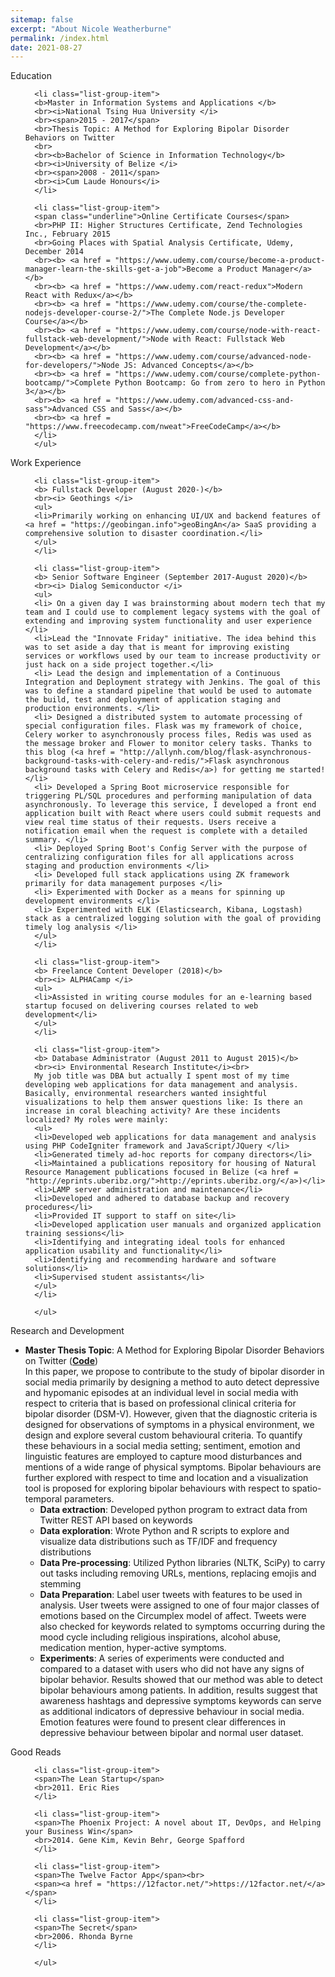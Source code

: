 ```yaml
---
sitemap: false
excerpt: "About Nicole Weatherburne"
permalink: /index.html
date: 2021-08-27
---
```


<!--<link rel="stylesheet" href="assets/css/boostrap.min.css">
<script src="https://ajax.googleapis.com/ajax/libs/jquery/1.12.4/jquery.min.js"></script>
<script src="http://maxcdn.bootstrapcdn.com/bootstrap/3.3.6/js/bootstrap.min.js"></script>-->

<div class="panel panel-primary">
      <div class="panel-heading">Education</div>
      <ul class="list-group">

      <li class="list-group-item">
      <b>Master in Information Systems and Applications </b>
      <br><i>National Tsing Hua University </i>
      <br><span>2015 - 2017</span>
      <br>Thesis Topic: A Method for Exploring Bipolar Disorder Behaviors on Twitter
      <br>
      <br><b>Bachelor of Science in Information Technology</b>
      <br><i>University of Belize </i>
      <br><span>2008 - 2011</span>
      <br><i>Cum Laude Honours</i>
      </li>

      <li class="list-group-item">
      <span class="underline">Online Certificate Courses</span>
      <br>PHP II: Higher Structures Certificate, Zend Technologies Inc., February 2015
      <br>Going Places with Spatial Analysis Certificate, Udemy, December 2014
      <br><b> <a href = "https://www.udemy.com/course/become-a-product-manager-learn-the-skills-get-a-job">Become a Product Manager</a></b>
      <br><b> <a href = "https://www.udemy.com/react-redux">Modern React with Redux</a></b>
      <br><b> <a href = "https://www.udemy.com/course/the-complete-nodejs-developer-course-2/">The Complete Node.js Developer Course</a></b>
      <br><b> <a href = "https://www.udemy.com/course/node-with-react-fullstack-web-development/">Node with React: Fullstack Web Development</a></b>
      <br><b> <a href = "https://www.udemy.com/course/advanced-node-for-developers/">Node JS: Advanced Concepts</a></b>
      <br><b> <a href = "https://www.udemy.com/course/complete-python-bootcamp/">Complete Python Bootcamp: Go from zero to hero in Python 3</a></b>
      <br><b> <a href = "https://www.udemy.com/advanced-css-and-sass">Advanced CSS and Sass</a></b>
      <br><b> <a href = "https://www.freecodecamp.com/nweat">FreeCodeCamp</a></b>
      </li>
      </ul>

</div>

<div class="panel panel-primary">
      <div class="panel-heading">Work Experience</div>
      <ul class="list-group">
      
      <li class="list-group-item">
      <b> Fullstack Developer (August 2020-)</b>
      <br><i> Geothings </i>
      <ul>
      <li>Primarily working on enhancing UI/UX and backend features of <a href = "https://geobingan.info">geoBingAn</a> SaaS providing a comprehensive solution to disaster coordination.</li>
      </ul>
      </li>

      <li class="list-group-item">
      <b> Senior Software Engineer (September 2017-August 2020)</b>
      <br><i> Dialog Semiconductor </i>
      <ul>
      <li> On a given day I was brainstorming about modern tech that my team and I could use to complement legacy systems with the goal of extending and improving system functionality and user experience </li>
      <li>Lead the "Innovate Friday" initiative. The idea behind this was to set aside a day that is meant for improving existing services or workflows used by our team to increase productivity or just hack on a side project together.</li>
      <li> Lead the design and implementation of a Continuous Integration and Deployment strategy with Jenkins. The goal of this was to define a standard pipeline that would be used to automate the build, test and deployment of application staging and production environments. </li>
      <li> Designed a distributed system to automate processing of special configuration files. Flask was my framework of choice, Celery worker to asynchronously process files, Redis was used as the message broker and Flower to monitor celery tasks. Thanks to this blog (<a href = "http://allynh.com/blog/flask-asynchronous-background-tasks-with-celery-and-redis/">Flask asynchronous background tasks with Celery and Redis</a>) for getting me started! </li>
      <li> Developed a Spring Boot microservice responsible for triggering PL/SQL procedures and performing manipulation of data asynchronously. To leverage this service, I developed a front end application built with React where users could submit requests and view real time status of their requests. Users receive a notification email when the request is complete with a detailed summary. </li>
      <li> Deployed Spring Boot's Config Server with the purpose of centralizing configuration files for all applications across staging and production environments </li>
      <li> Developed full stack applications using ZK framework primarily for data management purposes </li>
      <li> Experimented with Docker as a means for spinning up development environments </li>
      <li> Experimented with ELK (Elasticsearch, Kibana, Logstash) stack as a centralized logging solution with the goal of providing timely log analysis </li>
      </ul>
      </li>

      <li class="list-group-item">
      <b> Freelance Content Developer (2018)</b>
      <br><i> ALPHACamp </i>
      <ul>
      <li>Assisted in writing course modules for an e-learning based startup focused on delivering courses related to web development</li>
      </ul>
      </li>

      <li class="list-group-item">
      <b> Database Administrator (August 2011 to August 2015)</b>
      <br><i> Environmental Research Institute</i><br>
      My job title was DBA but actually I spent most of my time developing web applications for data management and analysis. Basically, environmental researchers wanted insightful visualizations to help them answer questions like: Is there an increase in coral bleaching activity? Are these incidents localized? My roles were mainly:
      <ul>
      <li>Developed web applications for data management and analysis using PHP CodeIgniter framework and JavaScript/JQuery </li>
      <li>Generated timely ad-hoc reports for company directors</li>
      <li>Maintained a publications repository for housing of Natural Resource Management publications focused in Belize (<a href = "http://eprints.uberibz.org/">http://eprints.uberibz.org/</a>)</li>
      <li>LAMP server administration and maintenance</li>
      <li>Developed and adhered to database backup and recovery procedures</li>
      <li>Provided IT support to staff on site</li>
      <li>Developed application user manuals and organized application training sessions</li>
      <li>Identifying and integrating ideal tools for enhanced application usability and functionality</li>
      <li>Identifying and recommending hardware and software solutions</li>
      <li>Supervised student assistants</li>
      </ul>
      </li>

      </ul>

</div>

<div class="panel panel-primary">
  <div class="panel-heading">Research and Development</div>
  <ul class="list-group">

  <li class="list-group-item">
  <b>Master Thesis Topic</b>: A Method for Exploring Bipolar Disorder Behaviors on Twitter (<b><a href = "https://github.com/nweat/mental-health-research">Code</a></b>) <br>
  In this paper, we propose to contribute to the study of bipolar disorder in social media primarily by designing a method to auto detect depressive and hypomanic episodes at an individual level in social media with respect to criteria that is based on professional clinical criteria for bipolar disorder (DSM-V). However, given that the diagnostic criteria is designed for observations of symptoms in a physical environment, we design and explore several custom behavioural criteria. To quantify these behaviours in a social media setting; sentiment, emotion and linguistic features are employed to capture mood disturbances and mentions of a wide range of physical symptoms. Bipolar behaviours are further explored with respect to time and location and a visualization tool is proposed for exploring bipolar behaviours with respect to spatio-temporal parameters.  
  <ul>      
  <li><b>Data extraction</b>: Developed python program to extract data from Twitter REST API based on keywords</li>
  <li><b>Data exploration</b>: Wrote Python and R scripts to explore and visualize data distributions such as TF/IDF and frequency distributions</li>
  <li><b>Data Pre-processing</b>: Utilized Python libraries (NLTK, SciPy) to carry out tasks including removing URLs, mentions, replacing emojis and stemming</li>
  <li><b>Data Preparation</b>: Label user tweets with features to be used in analysis. User tweets were assigned to one of four major classes of emotions based on the Circumplex model of affect. Tweets were also checked for keywords related to symptoms occurring during the mood cycle including religious inspirations, alcohol abuse, medication mention, hyper-active symptoms.</li>
  <li><b>Experiments</b>:
  A series of experiments were conducted and compared to a dataset with users who did not have any signs of bipolar behavior. Results showed that our method was able to detect bipolar behaviours among patients. In addition, results suggest that awareness hashtags and depressive symptoms keywords can serve as additional indicators of depressive behaviour in social media. Emotion features were found to present clear differences in depressive behaviour between bipolar and normal user dataset.</li>
  </ul>
  </li>

  </ul>
</div>

<div class="panel panel-primary">
      <div class="panel-heading">Good Reads</div>
      <ul class="list-group">

      <li class="list-group-item">
      <span>The Lean Startup</span>
      <br>2011. Eric Ries
      </li>

      <li class="list-group-item">
      <span>The Phoenix Project: A novel about IT, DevOps, and Helping your Business Win</span>
      <br>2014. Gene Kim, Kevin Behr, George Spafford
      </li>

      <li class="list-group-item">
      <span>The Twelve Factor App</span><br>
      <span><a href = "https://12factor.net/">https://12factor.net/</a></span>
      </li>

      <li class="list-group-item">
      <span>The Secret</span>
      <br>2006. Rhonda Byrne
      </li>

      </ul>

</div>
